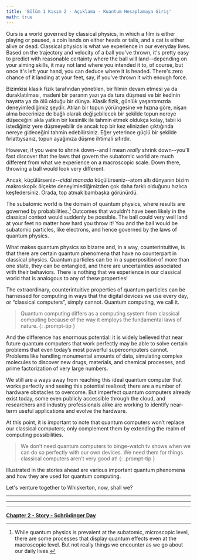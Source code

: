 ```yaml
---
title: 'Bölüm 1 Kısım 2 - Açıklama - Kuantum Hesaplamaya Giriş'
math: true
---
```


Ours is a world governed by classical physics, in which a film is either playing or paused, a coin lands on either heads or tails, and a cat is either alive or dead. Classical physics is what we experience in our everyday lives. Based on the trajectory and velocity of a ball you've thrown, it's pretty easy to predict with reasonable certainty where the ball will land--depending on your aiming skills, it may not land where you intended it to, of course, but once it's left your hand, you can deduce where it is headed. There's zero chance of it landing at your feet, say, if you've thrown it with enough force.

Bizimkisi klasik fizik tarafından yönetilen, bir filmin devam etmesi ya da duraklatılması, madeni bir paranın yazı ya da tura düşmesi ve bir kedinin hayatta ya da ölü olduğu bir dünya. Klasik fizik, günlük yaşantımızda deneyimlediğimiz şeydir. Atılan bir topun yörüngesine ve hızına göre, nişan alma becerinize de bağlı olarak değişebilecek bir şekilde topun nereye düşeceğini akla yatkın bir kesinlik ile tahmin etmek oldukça kolay, tabii ki istediğiniz yere düşmeyebilir de ancak top bir kez elinizden çıktığında nereye gideceğini tahmin edebilirsiniz. Eğer yeterince güçlü bir şekilde fırlattıysanız, topun ayağınıza düşme ihtimali sıfırdır.

However, if you were to shrink down--and I mean *really* shrink down--you'll fast discover that the laws that govern the subatomic world are much different from what we experience on a macroscopic scale. Down there, throwing a ball would look very different.

Ancak, küçülürseniz--*ciddi manada* küçülürseniz--atom altı dünyanın bizim makroskopik ölçekte deneyimlediğimizden çok daha farklı olduğunu hızlıca keşfedersiniz. Orada, top atmak bambaşka görünürdü.

The subatomic world is the domain of quantum physics, where results are governed by probabilities.[^fn-nth-1] Outcomes that wouldn't have been likely in the classical context would suddenly be possible. The ball could very well land at your feet no matter how hard you throw it! You and the ball would be subatomic particles, like electrons, and hence governed by the laws of quantum physics.

[^fn-nth-1]: While quantum physics is prevalent at the subatomic, microscopic level, there are some processes that display quantum effects even at the macroscopic level. But not really things we encounter as we go about our daily lives.

What makes quantum physics so bizarre and, in a way, counterintuitive, is that there are certain quantum phenomena that have no counterpart in classical physics. Quantum particles can be in a superposition of more than one state, they can be entangled, and there are uncertainties associated with their behaviors. There is nothing that we experience in our classical world that is analogous to any of these properties!

The extraordinary, counterintuitive properties of quantum particles can be harnessed for computing in ways that the digital devices we use every day, or “classical computers”, simply cannot. Quantum computing, we call it. 

>Quantum computing differs as a computing system from classical computing because of the way it employs the fundamental laws of nature.
{: .prompt-tip }

And the difference has enormous potential: it is widely believed that near future quantum computers that work perfectly may be able to solve certain problems that even today’s most powerful supercomputers cannot. Problems like handling monumental amounts of data, simulating complex molecules to discover new drugs, materials, and chemical processes, and prime factorization of very large numbers.

We still are a ways away from reaching this ideal quantum computer that works perfectly and seeing this potential realized; there are a number of hardware obstacles to overcome. But imperfect quantum computers already exist today, some even publicly accessible through the cloud, and researchers and industry professionals alike are working to identify near-term useful applications and evolve the hardware.

At this point, it is important to note that quantum computers won’t replace our classical computers; only complement them by extending the realm of computing possibilities. 

>We don’t need quantum computers to binge-watch tv shows when we can do so perfectly with our own devices. We need them for things classical computers aren’t very good at!
{: .prompt-tip }

Illustrated in the stories ahead are various important quantum phenomena and how they are used for quantum computing.

Let's venture together to Whiskerton, now, shall we?

_____________________________


_____________________________


_____________________________



**[Chapter 2 - Story - Schrödinger Day](https://quantum-kittens.github.io/posts/CHAPTER-2-Story-Schr%C3%B6dinger-Day/)**

